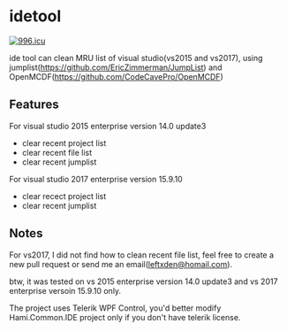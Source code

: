 # idetool  
<a href="https://996.icu"><img src="https://img.shields.io/badge/link-996.icu-red.svg" alt="996.icu" /></a>

ide tool can clean MRU list of visual studio(vs2015 and vs2017), using jumplist(https://github.com/EricZimmerman/JumpList) and OpenMCDF(https://github.com/CodeCavePro/OpenMCDF)

## Features

For visual studio 2015 enterprise version 14.0 update3  
* clear recent project list  
* clear recent file list  
* clear recent jumplist  
  
For visual studio 2017 enterprise version 15.9.10  
* clear recect project list  
* clear recent jumplist  

## Notes

For vs2017, I did not find how to clean recent file list, feel free to create a new pull request or send me an email(leftxden@homail.com).  
  
btw, it was tested on vs 2015 enterprise version 14.0 update3 and vs 2017 enterprise versoin 15.9.10 only.  

The project uses Telerik WPF Control, you'd better modify Hami.Common.IDE project only if you don't have telerik license. 
